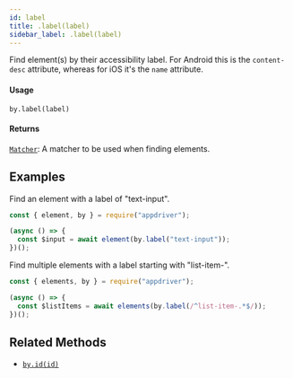 ```yaml
---
id: label
title: .label(label)
sidebar_label: .label(label)
---
```


Find element(s) by their accessibility label. For Android this is the `content-desc` attribute, whereas for iOS it's the `name` attribute.

#### Usage

```text
by.label(label)
```

#### Returns

[`Matcher`](../matchers.md): A matcher to be used when finding elements.

## Examples

Find an element with a label of "text-input".

```javascript
const { element, by } = require("appdriver");

(async () => {
  const $input = await element(by.label("text-input"));
})();
```

Find multiple elements with a label starting with "list-item-".

```javascript
const { elements, by } = require("appdriver");

(async () => {
  const $listItems = await elements(by.label(/^list-item-.*$/));
})();
```

## Related Methods

- [`by.id(id)`](./id.md)